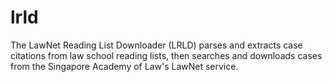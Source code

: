 # lrld
The LawNet Reading List Downloader (LRLD) parses and extracts case citations from law school reading lists, then searches and downloads cases from the Singapore Academy of Law's LawNet service.
